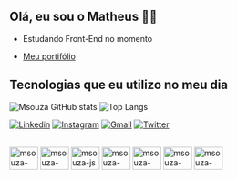
## Olá, eu sou o Matheus ✌🏼
- Estudando Front-End no momento

- [Meu portifólio]([https://portifolio-beta-bice-49.vercel.app/#projetos](https://mathsouza.com/))

## Tecnologias que eu utilizo no meu dia
![Msouza GitHub stats](https://github-readme-stats.vercel.app/api?username=msouza09&show_icons=true&theme=tokyonight)
![Top Langs](https://github-readme-stats.vercel.app/api/top-langs/?username=msouza09&layout=compact&theme=tokyonight)

[![Linkedin](https://img.shields.io/badge/LinkedIn-0077B5?style=for-the-badge&logo=linkedin&logoColor=white)](https://www.linkedin.com/in/matheus-souza-1a0622235/)
[![Instagram](https://img.shields.io/badge/Instagram-E4405F?style=for-the-badge&logo=instagram&logoColor=white)](https://www.instagram.com/msouza_09/)
[![Gmail](https://img.shields.io/badge/Gmail-D14836?style=for-the-badge&logo=gmail&logoColor=white)](mailto:szmatheussouza@gmail.com)
[![Twitter](https://img.shields.io/badge/Twitter-1DA1F2?style=for-the-badge&logo=twitter&logoColor=white)](https://twitter.com/mathsouza09/)

<div style="display: inline-block"><br/>
  <img align="center" alt="msouza-html5" height="40" width="50" src="https://cdn.jsdelivr.net/gh/devicons/devicon@latest/icons/html5/html5-original.svg">
  <img align="center" alt="msouza-css" height="40" width="50" src="https://cdn.jsdelivr.net/gh/devicons/devicon@latest/icons/css3/css3-original.svg">
  <img align="center" alt="msouza-js" height="40" width="50" src="https://cdn.jsdelivr.net/gh/devicons/devicon@latest/icons/javascript/javascript-original.svg">
  <img align="center" alt="msouza-bootstrap5" height="40" width="50" src="https://cdn.jsdelivr.net/gh/devicons/devicon@latest/icons/bootstrap/bootstrap-original.svg">
  <img align="center" alt="msouza-mysql" height="40" width="50" src="https://cdn.jsdelivr.net/gh/devicons/devicon@latest/icons/mysql/mysql-original-wordmark.svg">
  <img align="center" alt="msouza-docker" height="40" width="50" src="https://cdn.jsdelivr.net/gh/devicons/devicon@latest/icons/docker/docker-plain-wordmark.svg">
  <img align="center" alt="msouza-php" height="40" width="50" src="https://cdn.jsdelivr.net/gh/devicons/devicon@latest/icons/php/php-original.svg">
</div>
<br/>

